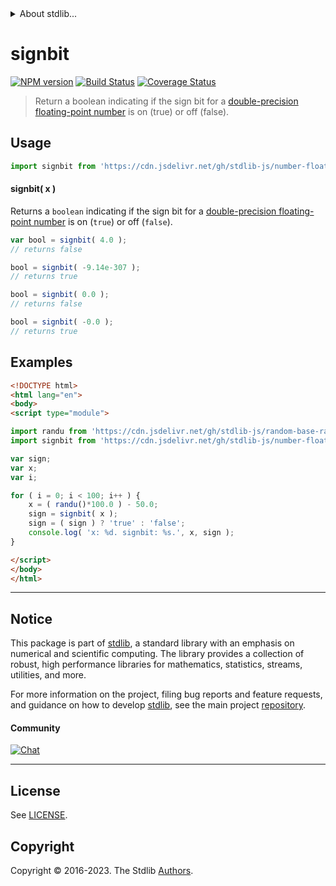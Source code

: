 <!--

@license Apache-2.0

Copyright (c) 2018 The Stdlib Authors.

Licensed under the Apache License, Version 2.0 (the "License");
you may not use this file except in compliance with the License.
You may obtain a copy of the License at

   http://www.apache.org/licenses/LICENSE-2.0

Unless required by applicable law or agreed to in writing, software
distributed under the License is distributed on an "AS IS" BASIS,
WITHOUT WARRANTIES OR CONDITIONS OF ANY KIND, either express or implied.
See the License for the specific language governing permissions and
limitations under the License.

-->


<details>
  <summary>
    About stdlib...
  </summary>
  <p>We believe in a future in which the web is a preferred environment for numerical computation. To help realize this future, we've built stdlib. stdlib is a standard library, with an emphasis on numerical and scientific computation, written in JavaScript (and C) for execution in browsers and in Node.js.</p>
  <p>The library is fully decomposable, being architected in such a way that you can swap out and mix and match APIs and functionality to cater to your exact preferences and use cases.</p>
  <p>When you use stdlib, you can be absolutely certain that you are using the most thorough, rigorous, well-written, studied, documented, tested, measured, and high-quality code out there.</p>
  <p>To join us in bringing numerical computing to the web, get started by checking us out on <a href="https://github.com/stdlib-js/stdlib">GitHub</a>, and please consider <a href="https://opencollective.com/stdlib">financially supporting stdlib</a>. We greatly appreciate your continued support!</p>
</details>

# signbit

[![NPM version][npm-image]][npm-url] [![Build Status][test-image]][test-url] [![Coverage Status][coverage-image]][coverage-url] <!-- [![dependencies][dependencies-image]][dependencies-url] -->

> Return a boolean indicating if the sign bit for a [double-precision floating-point number][ieee754] is on (true) or off (false).



<section class="usage">

## Usage

```javascript
import signbit from 'https://cdn.jsdelivr.net/gh/stdlib-js/number-float64-base-signbit@esm/index.mjs';
```

#### signbit( x )

Returns a `boolean` indicating if the sign bit for a [double-precision floating-point number][ieee754] is on (`true`) or off (`false`).

```javascript
var bool = signbit( 4.0 );
// returns false

bool = signbit( -9.14e-307 );
// returns true

bool = signbit( 0.0 );
// returns false

bool = signbit( -0.0 );
// returns true
```

</section>

<!-- /.usage -->

<section class="examples">

## Examples

<!-- eslint no-undef: "error" -->

```html
<!DOCTYPE html>
<html lang="en">
<body>
<script type="module">

import randu from 'https://cdn.jsdelivr.net/gh/stdlib-js/random-base-randu@esm/index.mjs';
import signbit from 'https://cdn.jsdelivr.net/gh/stdlib-js/number-float64-base-signbit@esm/index.mjs';

var sign;
var x;
var i;

for ( i = 0; i < 100; i++ ) {
    x = ( randu()*100.0 ) - 50.0;
    sign = signbit( x );
    sign = ( sign ) ? 'true' : 'false';
    console.log( 'x: %d. signbit: %s.', x, sign );
}

</script>
</body>
</html>
```

</section>

<!-- /.examples -->

<!-- C interface documentation. -->  



<!-- Section for related `stdlib` packages. Do not manually edit this section, as it is automatically populated. -->

<section class="related">

</section>

<!-- /.related -->

<!-- Section for all links. Make sure to keep an empty line after the `section` element and another before the `/section` close. -->


<section class="main-repo" >

* * *

## Notice

This package is part of [stdlib][stdlib], a standard library with an emphasis on numerical and scientific computing. The library provides a collection of robust, high performance libraries for mathematics, statistics, streams, utilities, and more.

For more information on the project, filing bug reports and feature requests, and guidance on how to develop [stdlib][stdlib], see the main project [repository][stdlib].

#### Community

[![Chat][chat-image]][chat-url]

---

## License

See [LICENSE][stdlib-license].


## Copyright

Copyright &copy; 2016-2023. The Stdlib [Authors][stdlib-authors].

</section>

<!-- /.stdlib -->

<!-- Section for all links. Make sure to keep an empty line after the `section` element and another before the `/section` close. -->

<section class="links">

[npm-image]: http://img.shields.io/npm/v/@stdlib/number-float64-base-signbit.svg
[npm-url]: https://npmjs.org/package/@stdlib/number-float64-base-signbit

[test-image]: https://github.com/stdlib-js/number-float64-base-signbit/actions/workflows/test.yml/badge.svg?branch=main
[test-url]: https://github.com/stdlib-js/number-float64-base-signbit/actions/workflows/test.yml?query=branch:main

[coverage-image]: https://img.shields.io/codecov/c/github/stdlib-js/number-float64-base-signbit/main.svg
[coverage-url]: https://codecov.io/github/stdlib-js/number-float64-base-signbit?branch=main

<!--

[dependencies-image]: https://img.shields.io/david/stdlib-js/number-float64-base-signbit.svg
[dependencies-url]: https://david-dm.org/stdlib-js/number-float64-base-signbit/main

-->

[chat-image]: https://img.shields.io/gitter/room/stdlib-js/stdlib.svg
[chat-url]: https://app.gitter.im/#/room/#stdlib-js_stdlib:gitter.im

[stdlib]: https://github.com/stdlib-js/stdlib

[stdlib-authors]: https://github.com/stdlib-js/stdlib/graphs/contributors

[umd]: https://github.com/umdjs/umd
[es-module]: https://developer.mozilla.org/en-US/docs/Web/JavaScript/Guide/Modules

[deno-url]: https://github.com/stdlib-js/number-float64-base-signbit/tree/deno
[umd-url]: https://github.com/stdlib-js/number-float64-base-signbit/tree/umd
[esm-url]: https://github.com/stdlib-js/number-float64-base-signbit/tree/esm
[branches-url]: https://github.com/stdlib-js/number-float64-base-signbit/blob/main/branches.md

[stdlib-license]: https://raw.githubusercontent.com/stdlib-js/number-float64-base-signbit/main/LICENSE

[ieee754]: https://en.wikipedia.org/wiki/IEEE_754-1985

</section>

<!-- /.links -->
